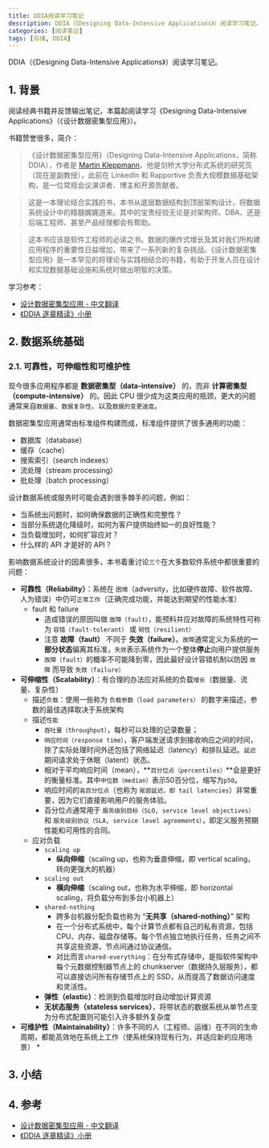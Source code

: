 ```yaml
---
title: DDIA阅读学习笔记
description: DDIA（《Designing Data-Intensive Applications》）阅读学习笔记。
categories: [阅读笔记]
tags: [存储, DDIA]
---
```


DDIA（《Designing Data-Intensive Applications》）阅读学习笔记。

## 1. 背景

阅读经典书籍并反馈输出笔记，本篇起阅读学习《Designing Data-Intensive Applications》（《设计数据密集型应用》）。

书籍赞誉很多，简介：

> 《设计数据密集型应用》（Designing Data-Intensive Applications，简称 DDIA），作者是 [Martin Kleppmann](https://martin.kleppmann.com/)，他是剑桥大学分布式系统的研究员（现在是副教授），此前在 LinkedIn 和 Rapportive 负责大规模数据基础架构，是一位常规会议演讲者、博主和开源贡献者。

> 这是一本理论结合实践的书，本书从底层数据结构到顶层架构设计，将数据系统设计中的精髓娓娓道来。其中的宝贵经验无论是对架构师、DBA、还是后端工程师、甚至产品经理都会有帮助。

> 这本书应该是软件工程师的必读之书。数据的爆炸式增长及其对我们所构建应用程序的重要性日益增加，带来了一系列新的复杂挑战。《设计数据密集型应用》是一本罕见的将理论与实践相结合的书籍，有助于开发人员在设计和实现数据基础设施和系统时做出明智的决策。

学习参考：

* [设计数据密集型应用 - 中文翻译](http://ddia.vonng.com)
* [《DDIA 逐章精读》小册](https://ddia.qtmuniao.com)

## 2. 数据系统基础

### 2.1. 可靠性，可伸缩性和可维护性

现今很多应用程序都是 **数据密集型（data-intensive）** 的，而非 **计算密集型（compute-intensive）** 的。因此 CPU 很少成为这类应用的瓶颈，更大的问题通常来自`数据量`、`数据复杂性`、以及`数据的变更速度`。

数据密集型应用通常由标准组件构建而成，标准组件提供了很多通用的功能：

* 数据库（database）
* 缓存（cache）
* 搜索索引（search indexes）
* 流处理（stream processing）
* 批处理（batch processing）

设计数据系统或服务时可能会遇到很多棘手的问题，例如：

* 当系统出问题时，如何确保数据的正确性和完整性？
* 当部分系统退化降级时，如何为客户提供始终如一的良好性能？
* 当负载增加时，如何扩容应对？
* 什么样的 API 才是好的 API？

影响数据系统设计的因素很多，本书着重讨论`三个`在大多数软件系统中都很重要的问题：

* **可靠性（Reliability）**：系统在 `困境`（adversity，比如硬件故障、软件故障、人为错误）中仍可`正常工作`（正确完成功能，并能达到期望的性能水准）
    * fault 和 failure
        * 造成错误的原因叫做 `故障（fault）`，能预料并应对故障的系统特性可称为 `容错（fault-tolerant）` 或 `韧性（resilient）`
        * 注意 **故障（fault）** 不同于 **失效（failure）**。`故障`通常定义为系统的**一部分状态**偏离其标准，`失效`表示系统作为一个整体**停止**向用户提供服务
        * `故障（fault）`的概率不可能降到零，因此最好设计容错机制以防因 `故障` 而导致 `失效（failure）`
* **可伸缩性（Scalability）**：有合理的办法应对系统的负载`增长`（数据量、流量、复杂性）
    * 描述`负载`：使用一些称为 `负载参数（load parameters）` 的数字来描述，参数的最佳选择取决于系统架构
    * 描述`性能`
        * `吞吐量（throughput）`，每秒可以处理的记录数量；
        * `响应时间（response time）`，客户端发送请求到接收响应之间的时间，除了实际处理时间外还包括了网络延迟（latency）和排队延迟。`延迟`期间请求处于休眠（latent）状态。
        * 相对于平均响应时间（mean），**`百分位点（percentiles）`**会是更好的衡量标准。其中`中位数（median）`表示50百分位，缩写为`p50`。
        * 响应时间的`高百分位点`（也称为 `尾部延迟，即 tail latencies`）非常重要，因为它们直接影响用户的服务体验。
        * 百分位点通常用于 `服务级别目标（SLO, service level objectives）` 和 `服务级别协议（SLA, service level agreements）`，即定义服务预期性能和可用性的合同。
    * 应对负载
        * `scaling up`
            * **纵向伸缩**（scaling up，也称为垂直伸缩，即 vertical scaling，转向更强大的机器）
        * `scaling out`
            * **横向伸缩**（scaling out，也称为水平伸缩，即 horizontal scaling，将负载分布到多台小机器上）
        * `shared-nothing`
            * 跨多台机器分配负载也称为 “**无共享（shared-nothing）**” 架构
            * 在一个分布式系统中，每个计算节点都有自己的私有资源，包括 CPU、内存、磁盘存储等。每个节点独立地执行任务，任务之间不共享这些资源，节点间通过协议通信。
            * 对比而言`shared-everything`：在分布式存储中，是指软件架构中每个元数据控制器节点上的 chunkserver（数据持久层服务），都可以直接访问所有存储节点上的 SSD，从而提高了数据访问速度和灵活性。
        * **弹性（elastic）**：检测到负载增加时自动增加计算资源
        * **无状态服务（stateless services）**，将带状态的数据系统从单节点变为分布式配置则可能引入许多额外复杂度
* **可维护性（Maintainability）**：许多不同的人（工程师、运维）在不同的生命周期，都能高效地在系统上工作（使系统保持现有行为，并适应新的应用场景）
    * 

## 3. 小结

## 4. 参考

* [设计数据密集型应用 - 中文翻译](http://ddia.vonng.com)
* [《DDIA 逐章精读》小册](https://ddia.qtmuniao.com)
